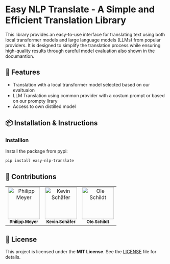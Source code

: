 # Easy NLP Translate - A Simple and Efficient Translation Library

This library provides an easy-to-use interface for translating text using both local transformer models and large language models (LLMs) from popular providers. It is designed to simplify the translation process while ensuring high-quality results through careful model evaluation also shown in the documantion.

## 🚀 Features

- Translation with a local transformer model selected based on our evaltuaion
- LLM Translation using common provider with a costum prompt or based on our prompty lirary
- Access to own distilled model

## 📦 Installation & Instructions

### Installion

Install the package from pypi:

```bash
pip install easy-nlp-translate
```

## 👥 Contributions

<table border="0">
  <tbody>
    <tr>
      <td align="center" valign="top" width="33.33%"><a href="https://github.com/philipp-mey"><img src="https://avatars.githubusercontent.com/u/59752830?v=4" width="100px;" alt="Philipp Meyer"/><br /><sub><b>Philipp Meyer</b></sub></a></td>
      <td align="center" valign="top" width="33.33%"><a href="https://github.com/kevs22"><img src="https://avatars.githubusercontent.com/u/113542278?v=4" width="100px;" alt="Kevin Schäfer"/><br /><sub><b>Kevin Schäfer</b></sub></a></td>
      <td align="center" valign="top" width="33.33%"><a href="https://github.com/olefSch"><img src="https://avatars.githubusercontent.com/u/117641051?v=4" width="100px;" alt="Ole Schildt"/><br /><sub><b>Ole Schildt</b></sub></a></td>
    </tr>

  </tbody>
</table>

## 🧾 License

This project is licensed under the **MIT License**. See the [LICENSE](https://github.com/olefSch/easy_translate/blob/main/LICENSE) file for details.
